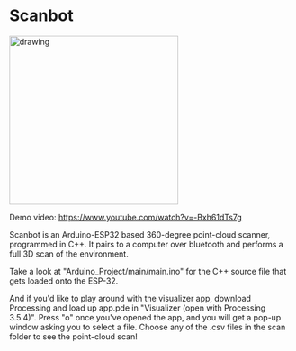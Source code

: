 # Scanbot


<img src="https://www.dburenok.com/img/scanbot_full2.jpg" alt="drawing" width="300"/>

Demo video: https://www.youtube.com/watch?v=-Bxh61dTs7g

Scanbot is an Arduino-ESP32 based 360-degree point-cloud scanner, programmed in C++. It pairs to a computer over bluetooth and performs a full 3D scan of the environment.

Take a look at "Arduino_Project/main/main.ino" for the C++ source file that gets loaded onto the ESP-32.

And if you'd like to play around with the visualizer app, download Processing and load up app.pde in "Visualizer (open with Processing 3.5.4)". Press "o" once you've opened the app, and you will get a pop-up window asking you to select a file. Choose any of the .csv files in the scan folder to see the point-cloud scan!
